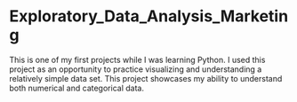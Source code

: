 # Exploratory_Data_Analysis_Marketing
This is one of my first projects while I was learning Python. I used this project as an opportunity to practice visualizing and understanding a relatively simple data set. This project showcases my ability to understand both numerical and categorical data.
